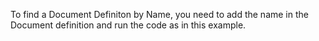 To find a Document Definiton by Name, you need to add the name in the Document definition and run the code as in this example.